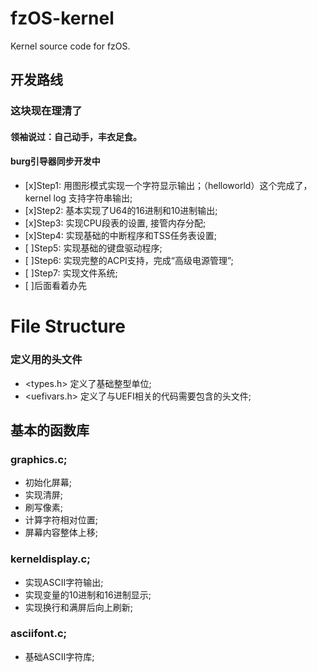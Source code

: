 # fzOS-kernel
Kernel source code for fzOS.

## 开发路线
### 这块现在理清了
#### 领袖说过：自己动手，丰衣足食。
#### burg引导器同步开发中

+ [x]Step1: 用图形模式实现一个字符显示输出；（helloworld）这个完成了，kernel log 支持字符串输出;
+ [x]Step2: 基本实现了U64的16进制和10进制输出;
+ [x]Step3: 实现CPU段表的设置, 接管内存分配;
+ [x]Step4: 实现基础的中断程序和TSS任务表设置;
+ [ ]Step5: 实现基础的键盘驱动程序;
+ [ ]Step6: 实现完整的ACPI支持，完成“高级电源管理”;
+ [ ]Step7: 实现文件系统;
+ [ ]后面看着办先

# File Structure

### 定义用的头文件

+ <types.h> 定义了基础整型单位;
+ <uefivars.h> 定义了与UEFI相关的代码需要包含的头文件;

## 基本的<drivers>函数库
### graphics.c;
+ 初始化屏幕;
+ 实现清屏;
+ 刷写像素;
+ 计算字符相对位置;
+ 屏幕内容整体上移;

### kerneldisplay.c;
+ 实现ASCII字符输出;
+ 实现变量的10进制和16进制显示;
+ 实现换行和满屏后向上刷新;

### asciifont.c;
+ 基础ASCII字符库;
